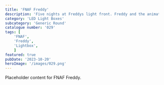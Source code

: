 ```yaml
---
title: 'FNAF Freddy'
description: 'Five nights at Freddys light front. Freddy and the animatronic gang hit the cinemas in 2023. To be used with the generic round housing.'
category: 'LED Light Boxes'
subcategory: 'Generic Round'
catalogue number: '029'
tags: [
    'FNAF', 
    'Freddy',
    'Lightbox', 
    ]
featured: true
pubDate: '2023-10-20'
heroImage: '/images/029.png'
---
```


Placeholder content for FNAF Freddy.